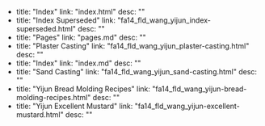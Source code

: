   - title: "Index"
    link: "index.html"
    desc: ""
  - title: "Index Superseded"
    link: "fa14_fld_wang_yijun_index-superseded.html"
    desc: ""
  - title: "Pages"
    link: "pages.md"
    desc: ""
  - title: "Plaster Casting"
    link: "fa14_fld_wang_yijun_plaster-casting.html"
    desc: ""
  - title: "Index"
    link: "index.md"
    desc: ""
  - title: "Sand Casting"
    link: "fa14_fld_wang_yijun_sand-casting.html"
    desc: ""
  - title: "Yijun Bread Molding Recipes"
    link: "fa14_fld_wang_yijun-bread-molding-recipes.html"
    desc: ""
  - title: "Yijun Excellent Mustard"
    link: "fa14_fld_wang_yijun-excellent-mustard.html"
    desc: ""
